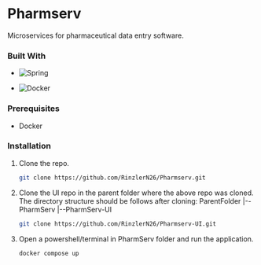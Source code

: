 # Pharmserv

Microservices for pharmaceutical data entry software.

### Built With

- ![Spring](https://img.shields.io/badge/springboot-6DB33F?style=for-the-badge&logo=springboot&logoColor=FFFFFF)

- ![Docker](https://img.shields.io/badge/docker-2496ED?style=for-the-badge&logo=docker&logoColor=FFFFFF)

### Prerequisites

- Docker

### Installation

1. Clone the repo.

   ```sh
   git clone https://github.com/RinzlerN26/Pharmserv.git
   ```

2. Clone the UI repo in the parent folder where the above repo was cloned.
   The directory structure should be follows after cloning:
   ParentFolder
   |--PharmServ
   |--PharmServ-UI

   ```sh
   git clone https://github.com/RinzlerN26/Pharmserv-UI.git
   ```

3. Open a powershell/terminal in PharmServ folder and run the application.

   ```sh
   docker compose up
   ```
